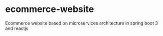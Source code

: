 # ecommerce-website
Ecommerce website based on microservices architecture in spring boot 3 and reactjs

